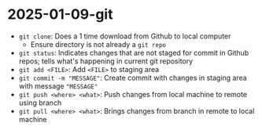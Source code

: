 # 2025-01-09-git

- `git clone`: Does a 1 time download from Github to local computer
    - Ensure directory is not already a `git repo`
- `git status`: Indicates changes that are not staged for commit in Github repos; tells what's happening in current git repository
- `git add <FILE>`: Add `<FILE>` to staging area
- `git commit -m "MESSAGE"`: Create commit with changes in staging area with message `"MESSAGE"`
- `git push <where> <what>`: Push changes from local machine to remote <where> using branch <what>
- `git pull <where> <what>`: Brings changes from branch <what> in remote <where> to local machine 
